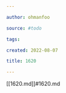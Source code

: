 ```yaml
---

author: ohmanfoo

source: #todo

tags: 

created: 2022-08-07

title: 1620

---
```

[[1620.md]]#1620.md